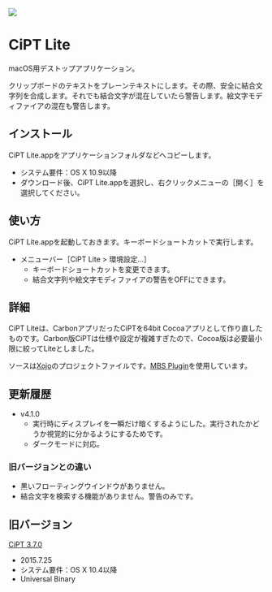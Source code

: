 ![](https://i.imgur.com/TXWhxrO.png)

# CiPT Lite
macOS用デストップアプリケーション。

クリップボードのテキストをプレーンテキストにします。その際、安全に結合文字列を合成します。それでも結合文字が混在していたら警告します。絵文字モディファイアの混在も警告します。

## インストール
CiPT Lite.appをアプリケーションフォルダなどへコピーします。
* システム要件：OS X 10.9以降
* ダウンロード後、CiPT Lite.appを選択し、右クリックメニューの［開く］を選択してください。

## 使い方
CiPT Lite.appを起動しておきます。キーボードショートカットで実行します。
* メニューバー［CiPT Lite > 環境設定...］
    * キーボードショートカットを変更できます。
    * 結合文字列や絵文字モディファイアの警告をOFFにできます。

## 詳細
CiPT Liteは、CarbonアプリだったCiPTを64bit Cocoaアプリとして作り直したものです。Carbon版CiPTは仕様や設定が複雑すぎたので、Cocoa版は必要最小限に絞ってLiteとしました。

ソースは[Xojo](https://www.xojo.com/)のプロジェクトファイルです。[MBS Plugin](https://www.monkeybreadsoftware.de/xojo/)を使用しています。

## 更新履歴
* v4.1.0
    * 実行時にディスプレイを一瞬だけ暗くするようにした。実行されたかどうか視覚的に分かるようにするためです。
    * ダークモードに対応。

### 旧バージョンとの違い
* 黒いフローティングウインドウがありません。
* 結合文字を検索する機能がありません。警告のみです。

## 旧バージョン
[CiPT 3.7.0](https://tama-san.com/cipt/)
* 2015.7.25
* システム要件：OS X 10.4以降
* Universal Binary